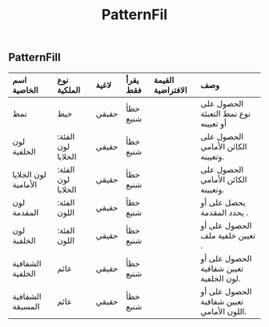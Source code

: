 ﻿---
title: PatternFil
second_title: Aspose.Cells Cloud Documen
type: docs
url: /ar/specification/model/patternfill/
description: "Aspose.Cells مواصفات النموذج السحابي: PatternFill. تعامل بسهولة مع Excel ومستندات جداول البيانات الأخرى التي تحتوي على ميزات مثل الفتح والتوليد والتحرير والتقسيم والدمج والمقارنة والتحويل"
weight: 50
---
## **PatternFill**

 

| اسم الخاصية| نوع الملكية| لاغية| يقرأ فقط| القيمة الافتراضية| وصف|
|:- |:- |:- |:- |:- |:- |
| نمط| خيط| حقيقي| خطأ شنيع|| الحصول على نوع نمط التعبئة أو تعيينه|
| لون الخلفية| الفئة: لون الخلايا| حقيقي| خطأ شنيع|| الحصول على الكائن الأمامي وتعيينه.|
|لون الخلايا الأمامية| الفئة: لون الخلايا| حقيقي| خطأ شنيع|| الحصول على الكائن الأمامي وتعيينه.|
| لون المقدمة| الفئة: اللون| حقيقي| خطأ شنيع|| يحصل على أو يحدد المقدمة .|
| لون الخلفية| الفئة: اللون| حقيقي| خطأ شنيع|| الحصول على أو تعيين خلفية ملف .|
| الشفافية الخلفية| عائم| حقيقي| خطأ شنيع|| الحصول على أو تعيين شفافية لون الخلفية.|
| الشفافية المسبقة| عائم| حقيقي| خطأ شنيع|| الحصول على أو تعيين شفافية اللون الأمامي.|

